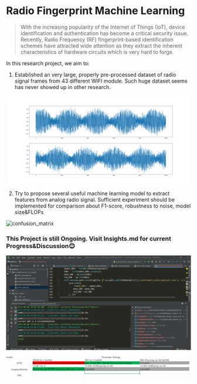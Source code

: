 

# Radio Fingerprint Machine Learning

> With the increasing popularity of the Internet of Things (IoT), device identification and authentication has
> become a critical security issue. Recently, Radio Frequency (RF) fingerprint-based identification schemes have attracted wide attention as they extract the inherent characteristics of hardware circuits which is very hard to forge.

 In this research project, we aim to:

1. Established an very large, properly pre-processed dataset of radio signal frames from 43 different WIFI module. Such huge dataset seems has never showed up in other research.

![3-IQ1](doc/IQ_after_complex_normalize/3-IQ1.png)

2. Try to propose several useful machine learning model to extract features from analog radio signal. Sufficient experiment should be implemented for comparison about F1-score, robustness to noise, model size&FLOPs  

![confusion_matrix](python/log/torch.clean_h5data.diff_module_same_mac_mini5.ICRS.V2-B27-lre-3.log/final_test_result-300/confusion_matrix.png)



### This Project is still Ongoing. Visit Insights.md for current Progress&Discussion😊

![code_UI](doc/environment_noise_analysis/code_UI.png)



![data_mini5_plan_finished](doc/experiment_plans/data_mini5_plan_finished.png)